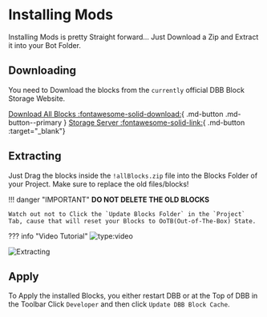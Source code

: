 # Installing Mods

Installing Mods is pretty Straight forward... Just Download a Zip and Extract it into your Bot Folder.

## Downloading

You need to Download the blocks from the `currently` official DBB Block Storage Website.  

[Download All Blocks :fontawesome-solid-download:](https://blocks.dbb.software/Blocks/!allBlocks.zip){ .md-button .md-button--primary }
[Storage Server :fontawesome-solid-link:](https://blocks.dbb.software/Blocks/){ .md-button :target="_blank"}

## Extracting
Just Drag the blocks inside the `!allBlocks.zip` file into the Blocks Folder of your Project. Make sure to replace the old files/blocks!

!!! danger "IMPORTANT"
    **DO NOT DELETE THE OLD BLOCKS**  

    Watch out not to Click the `Update Blocks Folder` in the `Project` Tab, cause that will reset your Blocks to OoTB(Out-of-The-Box) State.

??? info "Video Tutorial"
    ![type:video](https://www.youtube.com/embed/7QZyGmr5LVM)

![Extracting](https://i.imgur.com/fGVDO9N.gif)

## Apply
To Apply the installed Blocks, you either restart DBB or at the Top of DBB in the Toolbar Click `Developer` and then click `Update DBB Block Cache`.
